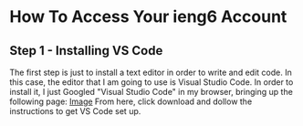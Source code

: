# How To Access Your ieng6 Account 
## Step 1 - Installing VS Code
The first step is just to install a text editor in order to write and edit code. In this case, the editor that I am going to use is Visual Studio Code. In order to install it, I just Googled "Visual Studio Code" in my browser, bringing up the following page: 
[Image](vs-code.png)
From here, click download and dollow the instructions to get VS Code set up. 